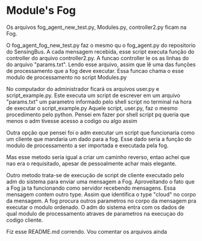 # Module's Fog

Os arquivos fog_agent_new_test.py, Modules.py, controller2.py ficam na Fog. 

O fog_agent_fog_new_test.py faz o mesmo qu o fog_agent.py do repositorio do 
SensingBus. A cada mensagem recebida, esse script executa função do controller 
do arquivo controller2.py.
A funcao controller le os as linhas do do arquivo "params.txt".
Lendo esse arquivo, assim que lê uma das funções de processamento que a fog
deve executar. Essa funcao chama o esse modulo de processamento no script
Modules.py

No computador do administrador ficará os arquivos user.py e script_example.py.
Este executa um script de escrever em um arquivo "params.txt" um parametro
informado pelo shell script no terminal na hora de executar o script_example.py
Aquele script, user.py, faz o mesmo procedimento pelo python. Pensei em fazer
por shell script pq queria que menos o adm tivesse acesso a codigo ou algo assim

Outra opção que pensei foi o adm executar um script que funcionaria como
um cliente que mandaria um dado para a fog. Esse dado seria a função do modulo
de processamento a ser importada e executada pela fog.

Mas esse metodo seria igual a criar um caminho reverso, entao achei que nao
era o requisitado, apesar de pessoalmente achar mais elegante.

Outro metodo trata-se de execução de script de cliente executado pelo adm 
do sistema para enviar uma mensagem a Fog. Aproveitando o fato que a Fog ja ta
funcionando como servidor recebendo mensagens. Essa mensagem contem outro type. 
Assim que identifica o type "cloud" no corpo da mensagem. A fog procura outros parametros 
no corpo da mensagem pra executar o modulo ordenado. O adm do sistema entra com os dados 
de qual modulo de processamento atraves de parametros na execuçao do codigo cliente.

Fiz esse README.md correndo. Vou comentar os arquivos ainda
